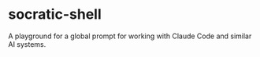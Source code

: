 # socratic-shell
A playground for a global prompt for working with Claude Code and similar AI systems.
